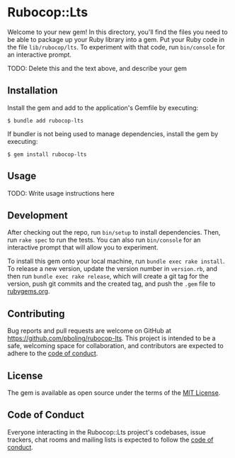 # Rubocop::Lts

Welcome to your new gem! In this directory, you'll find the files you need to be able to package up your Ruby library into a gem. Put your Ruby code in the file `lib/rubocop/lts`. To experiment with that code, run `bin/console` for an interactive prompt.

TODO: Delete this and the text above, and describe your gem

## Installation

Install the gem and add to the application's Gemfile by executing:

    $ bundle add rubocop-lts

If bundler is not being used to manage dependencies, install the gem by executing:

    $ gem install rubocop-lts

## Usage

TODO: Write usage instructions here

## Development

After checking out the repo, run `bin/setup` to install dependencies. Then, run `rake spec` to run the tests. You can also run `bin/console` for an interactive prompt that will allow you to experiment.

To install this gem onto your local machine, run `bundle exec rake install`. To release a new version, update the version number in `version.rb`, and then run `bundle exec rake release`, which will create a git tag for the version, push git commits and the created tag, and push the `.gem` file to [rubygems.org](https://rubygems.org).

## Contributing

Bug reports and pull requests are welcome on GitHub at https://github.com/pboling/rubocop-lts. This project is intended to be a safe, welcoming space for collaboration, and contributors are expected to adhere to the [code of conduct](https://github.com/pboling/rubocop-lts/blob/main/CODE_OF_CONDUCT.md).

## License

The gem is available as open source under the terms of the [MIT License](https://opensource.org/licenses/MIT).

## Code of Conduct

Everyone interacting in the Rubocop::Lts project's codebases, issue trackers, chat rooms and mailing lists is expected to follow the [code of conduct](https://github.com/pboling/rubocop-lts/blob/main/CODE_OF_CONDUCT.md).
